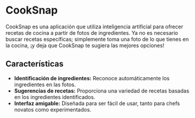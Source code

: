 # CookSnap

CookSnap es una aplicación que utiliza inteligencia artificial para ofrecer recetas de cocina a partir de fotos de ingredientes. Ya no es necesario buscar recetas específicas; simplemente toma una foto de lo que tienes en la cocina, ¡y deja que CookSnap te sugiera las mejores opciones!

## Características

- **Identificación de ingredientes:** Reconoce automáticamente los ingredientes en las fotos.
- **Sugerencias de recetas:** Proporciona una variedad de recetas basadas en los ingredientes identificados.
- **Interfaz amigable:** Diseñada para ser fácil de usar, tanto para chefs novatos como experimentados.
